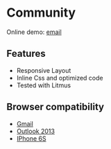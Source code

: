 # Community
Online demo: [email](http://ann-pavlova.github.io/community)

## Features
- Responsive Layout
- Inline Css and optimized code
- Tested with Litmus

## Browser compatibility
- [Gmail](http://i.imgur.com/qjelNYc.png)
- [Outlook 2013](http://i.imgur.com/fmjVL8v.png)
- [IPhone 6S](http://i.imgur.com/gPdq7pn.png) 

